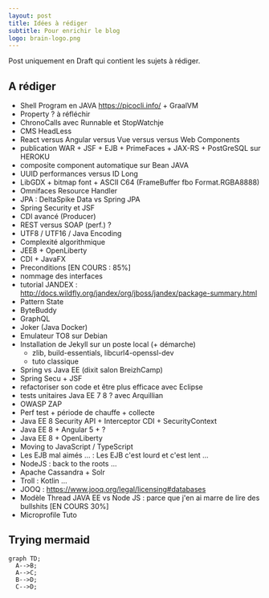 ```yaml
---
layout: post
title: Idées à rédiger
subtitle: Pour enrichir le blog
logo: brain-logo.png
---
```


Post uniquement en Draft qui contient les sujets à rédiger.

<!--excerpt-->

## A rédiger

* Shell Program en JAVA https://picocli.info/ + GraalVM
* Property<T> ? à réfléchir
* ChronoCalls avec Runnable et StopWatchje
* CMS HeadLess
* React versus Angular versus Vue versus versus Web Components
* publication WAR + JSF + EJB + PrimeFaces + JAX-RS + PostGreSQL sur HEROKU
* composite component automatique sur Bean JAVA
* UUID performances versus ID Long
* LibGDX + bitmap font + ASCII C64 (FrameBuffer fbo Format.RGBA8888)
* Omnifaces Resource Handler
* JPA : DeltaSpike Data vs Spring JPA
* Spring Security et JSF
* CDI avancé (Producer)
* REST versus SOAP (perf.) ?
* UTF8 / UTF16 / Java Encoding
* Complexité algorithmique
* JEE8 + OpenLiberty
* CDI + JavaFX
* Preconditions [EN COURS : 85%]
* nommage des interfaces
* tutorial JANDEX : http://docs.wildfly.org/jandex/org/jboss/jandex/package-summary.html
* Pattern State
* ByteBuddy
* GraphQL
* Joker (Java Docker)
* Emulateur TO8 sur Debian
* Installation de Jekyll sur un poste local (+ démarche)
	* zlib, build-essentials, libcurl4-openssl-dev
	* tuto classique
* Spring vs Java EE (dixit salon BreizhCamp)
* Spring Secu + JSF
* refactoriser son code et être plus efficace avec Eclipse
* tests unitaires Java EE 7 8 ? avec Arquillian
* OWASP ZAP
* Perf test + période de chauffe + collecte
* Java EE 8 Security API + Interceptor CDI + SecurityContext
* Java EE 8 + Angular 5 + ?
* Java EE 8 + OpenLiberty
* Moving to JavaScript / TypeScript
* Les EJB mal aimés ...   : Les EJB c'est lourd et c'est lent ...
* NodeJS : back to the roots ...
* Apache Cassandra + Solr
* Troll : Kotlin ...
* JOOQ : https://www.jooq.org/legal/licensing#databases
* Modèle Thread JAVA EE vs Node JS : parce que j'en ai marre de lire des bullshits [EN COURS 30%]
* Microprofile Tuto


## Trying mermaid

```mermaid
graph TD;
  A-->B;
  A-->C;
  B-->D;
  C-->D;
```
